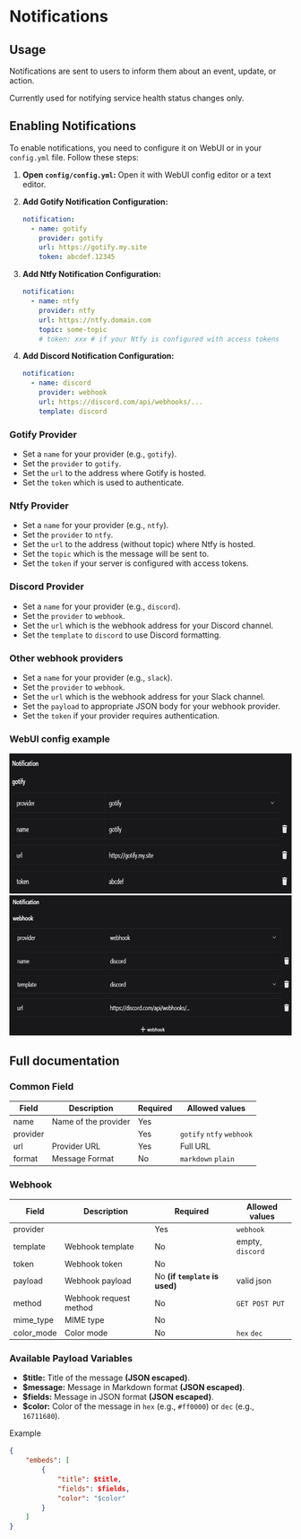 # Notifications

## Usage

Notifications are sent to users to inform them about an event, update, or action.

Currently used for notifying service health status changes only.

## Enabling Notifications

To enable notifications, you need to configure it on WebUI or in your `config.yml` file. Follow these steps:

1. **Open `config/config.yml`:**
   Open it with WebUI config editor or a text editor.

2. **Add Gotify Notification Configuration:**

   ```yaml
   notification:
     - name: gotify
       provider: gotify
       url: https://gotify.my.site
       token: abcdef.12345
   ```

3. **Add Ntfy Notification Configuration:**

   ```yaml
   notification:
     - name: ntfy
       provider: ntfy
       url: https://ntfy.domain.com
       topic: some-topic
       # token: xxx # if your Ntfy is configured with access tokens
   ```

4. **Add Discord Notification Configuration:**

   ```yaml
   notification:
     - name: discord
       provider: webhook
       url: https://discord.com/api/webhooks/...
       template: discord
   ```

### Gotify Provider

- Set a `name` for your provider (e.g., `gotify`).
- Set the `provider` to `gotify`.
- Set the `url` to the address where Gotify is hosted.
- Set the `token` which is used to authenticate.

### Ntfy Provider

- Set a `name` for your provider (e.g., `ntfy`).
- Set the `provider` to `ntfy`.
- Set the `url` to the address (without topic) where Ntfy is hosted.
- Set the `topic` which is the message will be sent to.
- Set the `token` if your server is configured with access tokens.

### Discord Provider

- Set a `name` for your provider (e.g., `discord`).
- Set the `provider` to `webhook`.
- Set the `url` which is the webhook address for your Discord channel.
- Set the `template` to `discord` to use Discord formatting.

### Other webhook providers

- Set a `name` for your provider (e.g., `slack`).
- Set the `provider` to `webhook`.
- Set the `url` which is the webhook address for your Slack channel.
- Set the `payload` to appropriate JSON body for your webhook provider.
- Set the `token` if your provider requires authentication.

### WebUI config example

<img src="/images/config/gotify-notification.png" height="250" alt="Gotify Notification" title="Gotify Notification"/>
<img src="/images/config/discord-notification.png" height="250" alt="Discord Notification" title="Discord Notification"/>

## Full documentation

### Common Field

| Field    | Description          | Required | Allowed values            |
| -------- | -------------------- | -------- | ------------------------- |
| name     | Name of the provider | Yes      |                           |
| provider |                      | Yes      | `gotify` `ntfy` `webhook` |
| url      | Provider URL         | Yes      | Full URL                  |
| format   | Message Format       | No       | `markdown` `plain`        |

### Webhook

| Field      | Description            | Required                       | Allowed values   |
| ---------- | ---------------------- | ------------------------------ | ---------------- |
| provider   |                        | Yes                            | `webhook`        |
| template   | Webhook template       | No                             | empty, `discord` |
| token      | Webhook token          | No                             |                  |
| payload    | Webhook payload        | No **(if `template` is used)** | valid json       |
| method     | Webhook request method | No                             | `GET POST PUT`   |
| mime_type  | MIME type              | No                             |                  |
| color_mode | Color mode             | No                             | `hex` `dec`      |

### Available Payload Variables

- **$title:** Title of the message **(JSON escaped)**.
- **$message:** Message in Markdown format **(JSON escaped)**.
- **$fields:** Message in JSON format **(JSON escaped)**.
- **$color:** Color of the message in `hex` (e.g., `#ff0000`) or `dec` (e.g., `16711680`).

Example

```json
{
    "embeds": [
        {
            "title": $title,
            "fields": $fields,
            "color": "$color"
        }
    ]
}
```
